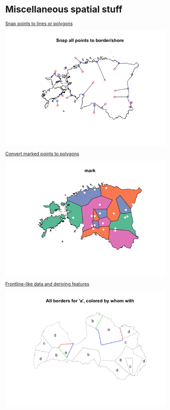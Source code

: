 Miscellaneous spatial stuff
================

[Snap points to lines or polygons](snap-points.md)

![](images/ee-snap-points-to-line.png)

[Convert marked points to polygons](marked-points-to-polygons.md)

![](images/ee-points-to-polygons-1.png)

[Frontline-like data and deriving features](frontlines.md)

![](images/latvia-frontlines.png)
